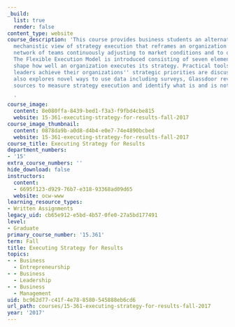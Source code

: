 ```yaml
---
_build:
  list: true
  render: false
content_type: website
course_description: 'This course provides business students an alternative to the
  mechanistic view of strategy execution that reframes an organization as a complex
  network of teams continuously adjusting to market conditions and to other teams.
  The Flexible Execution Model is introduced consisting of seven elements that together
  shape how well an organization executes its strategy. Practical tools that help
  leaders achieve their organizations'' strategic priorities are discussed. The course
  also explores novel ways to use data including surveys, Glassdoor reviews, and other
  sources to measure strategy execution and identify what is and is not working.

  '
course_image:
  content: 8e080ffa-8439-bed1-f3a3-f9fbd4cbe815
  website: 15-361-executing-strategy-for-results-fall-2017
course_image_thumbnail:
  content: 0878da9b-a0d8-d4b4-e0e7-74e4890bcbed
  website: 15-361-executing-strategy-for-results-fall-2017
course_title: Executing Strategy for Results
department_numbers:
- '15'
extra_course_numbers: ''
hide_download: false
instructors:
  content:
  - 6695f123-d929-76b7-e318-93368ad09d65
  website: ocw-www
learning_resource_types:
- Written Assignments
legacy_uid: cb65e912-e5bd-4b57-0fe0-27a5bd177491
level:
- Graduate
primary_course_number: '15.361'
term: Fall
title: Executing Strategy for Results
topics:
- - Business
  - Entrepreneurship
- - Business
  - Leadership
- - Business
  - Management
uid: bc962d77-c41f-4e78-8580-545888eb6cd6
url_path: courses/15-361-executing-strategy-for-results-fall-2017
year: '2017'
---
```

